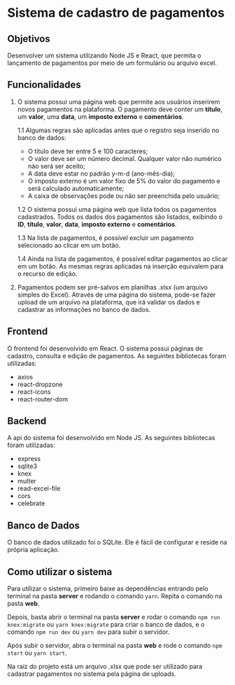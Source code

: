 # Sistema de cadastro de pagamentos

## Objetivos
Desenvolver um sistema utilizando Node JS e React, que permita o lançamento de pagamentos por meio de um formulário ou arquivo excel.

## Funcionalidades 

1. O sistema possui uma página web que permite aos usuários inserirem novos pagamentos na plataforma. O pagamento deve conter um **título**, um **valor**, uma **data**, um **imposto externo** e **comentários**. 

   1.1 Algumas regras são aplicadas antes que o registro seja inserido no banco de dados:

    * O título deve ter entre 5 e 100 caracteres;
    * O valor deve ser um número decimal. Qualquer valor não numérico não será ser aceito;
    * A data deve estar no padrão y-m-d (ano-mês-dia);
    * O imposto externo é um valor fixo de 5% do valor do pagamento e será calculado automaticamente;
    * A caixa de observações pode ou não ser preenchida pelo usuário;

   1.2 O sistema possui uma página web que lista todos os pagamentos cadastrados. Todos os dados dos pagamentos são listados, exibindo o **ID**, **título**, **valor**, **data**, **imposto externo** e **comentários**.

   1.3 Na lista de pagamentos, é possível excluir um pagamento selecionado ao clicar em um botão.

   1.4 Ainda na lista de pagamentos, é possível editar pagamentos ao clicar em um botão. As mesmas regras aplicadas na inserção equivalem para o recurso de edição.

2. Pagamentos podem ser pré-salvos em planilhas .xlsx (um arquivo simples do Excel). Através de uma página do sistema, pode-se fazer upload de um arquivo na plataforma, que irá validar os dados e cadastrar as informações no banco de dados.

## Frontend
O frontend foi desenvolvido em React. O sistema possui páginas de cadastro, consulta e edição de pagamentos. As seguintes bibliotecas foram utilizadas:

* axios
* react-dropzone
* react-icons
* react-router-dom

## Backend
A api do sistema foi desenvolvido em Node JS. As seguintes bibliotecas foram utilizadas:

* express
* sqlite3
* knex
* multer
* read-excel-file
* cors
* celebrate

## Banco de Dados
O banco de dados utilizado foi o SQLite. Ele é fácil de configurar e reside na própria aplicação.

## Como utilizar o sistema

Para utilizar o sistema, primeiro baixe as dependências entrando pelo terminal na pasta **server** e rodando o comando `yarn`. Repita o comando na pasta **web**.

Depois, basta abrir o terminal na pasta **server** e rodar o comando `npm run knex:migrate` ou `yarn knex:migrate` para criar o banco de dados,  e o comando `npm run dev` ou `yarn dev` para subir o servidor.

Após subir o servidor, abra o terminal na pasta **web** e rode o comando `npm start` ou `yarn start`.

Na raíz do projeto está um arquivo .xlsx que pode ser utilizado para cadastrar pagamentos no sistema pela página de uploads.